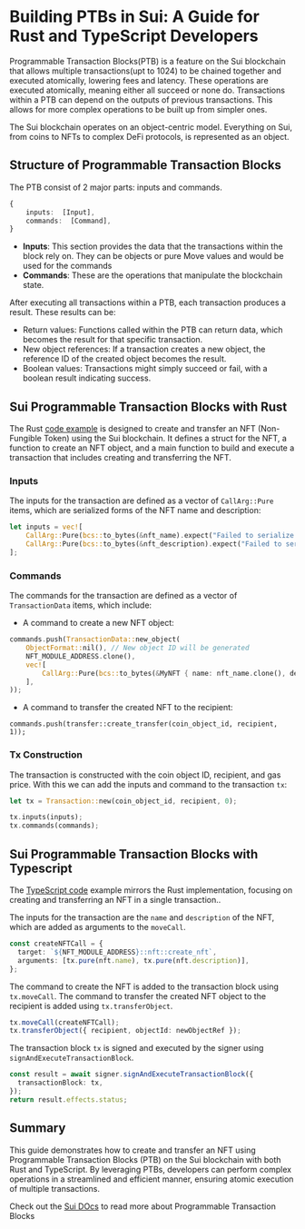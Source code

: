 # Building PTBs in Sui: A Guide for Rust and TypeScript Developers
Programmable Transaction Blocks(PTB) is a feature on the Sui blockchain that allows multiple transactions(upt to 1024) to be chained together and executed atomically, lowering fees and latency. These operations are executed atomically, meaning either all succeed or none do. Transactions within a PTB can depend on the outputs of previous transactions. This allows for more complex operations to be built up from simpler ones.

The Sui blockchain operates on an object-centric model. Everything on Sui, from coins to NFTs to complex DeFi protocols, is represented as an object. 

## Structure of Programmable Transaction Blocks
The PTB consist of 2 major parts: inputs and commands.
```typescript
{  
	inputs:  [Input],  
	commands:  [Command],  
}
```
- **Inputs**: This section provides the data that the transactions within the block rely on. They can be objects or pure Move values and would be used for the commands
- **Commands**: These are the operations that manipulate the blockchain state.

After executing all transactions within a PTB, each transaction produces a result. These results can be:
-   Return values: Functions called within the PTB can return data, which becomes the result for that specific transaction.
-   New object references: If a transaction creates a new object, the reference ID of the created object becomes the result.
-   Boolean values: Transactions might simply succeed or fail, with a boolean result indicating success.

## Sui Programmable Transaction Blocks with Rust
The Rust [code example](https://github.com/tosynthegeek/moveptb/tree/main/rustptb) is designed to create and transfer an NFT (Non-Fungible Token) using the Sui blockchain. It defines a struct for the NFT, a function to create an NFT object, and a main function to build and execute a transaction that includes creating and transferring the NFT.
### Inputs
The inputs for the transaction are defined as a vector of `CallArg::Pure` items, which are serialized forms of the NFT name and description:
```rust
let inputs = vec![
    CallArg::Pure(bcs::to_bytes(&nft_name).expect("Failed to serialize NFT name")),
    CallArg::Pure(bcs::to_bytes(&nft_description).expect("Failed to serialize NFT description")),
];
```
### Commands
The commands for the transaction are defined as a vector of `TransactionData` items, which include:
-   A command to create a new NFT object:
```rust
commands.push(TransactionData::new_object(
    ObjectFormat::nil(), // New object ID will be generated
    NFT_MODULE_ADDRESS.clone(),
    vec![
        CallArg::Pure(bcs::to_bytes(&MyNFT { name: nft_name.clone(), description: nft_description.clone() }).expect("Failed to serialize NFT")),
    ],
));
```
- A command to transfer the created NFT to the recipient:
```
commands.push(transfer::create_transfer(coin_object_id, recipient, 1));
```
### Tx Construction
The transaction is constructed with the coin object ID, recipient, and gas price. With this we can add the inputs and command to the transaction `tx`:
```rust
let tx = Transaction::new(coin_object_id, recipient, 0);

tx.inputs(inputs);
tx.commands(commands);
```

## Sui Programmable Transaction Blocks with Typescript
The [TypeScript code](https://github.com/tosynthegeek/moveptb/blob/main/scripts/pbt.ts) example mirrors the Rust implementation, focusing on creating and transferring an NFT in a single transaction..

The inputs for the transaction are the `name` and `description` of the NFT, which are added as arguments to the `moveCall`.
```typescript
const createNFTCall = {
  target: `${NFT_MODULE_ADDRESS}::nft::create_nft`,
  arguments: [tx.pure(nft.name), tx.pure(nft.description)],
};
```
The command to create the NFT is added to the transaction block using `tx.moveCall`. The command to transfer the created NFT object to the recipient is added using `tx.transferObject`.
  ```typescript
tx.moveCall(createNFTCall);
tx.transferObject({ recipient, objectId: newObjectRef });
```

The transaction block `tx` is signed and executed by the signer using `signAndExecuteTransactionBlock`.
```typescript
const result = await signer.signAndExecuteTransactionBlock({
  transactionBlock: tx,
});
return result.effects.status;
```

## Summary
This guide demonstrates how to create and transfer an NFT using Programmable Transaction Blocks (PTB) on the Sui blockchain with both Rust and TypeScript. By leveraging PTBs, developers can perform complex operations in a streamlined and efficient manner, ensuring atomic execution of multiple transactions.

Check out the [Sui DOcs](https://docs.sui.io/concepts/transactions/prog-txn-blocks) to read more about Programmable Transaction Blocks 
